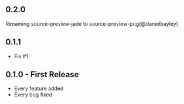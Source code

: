 ## 0.2.0
Renaming source-preview-jade to source-preview-pug(@danielbayley)

## 0.1.1
* Fix #1

## 0.1.0 - First Release
* Every feature added
* Every bug fixed
